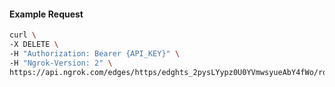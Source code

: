 <!-- Code generated for API Clients. DO NOT EDIT. -->

#### Example Request

```bash
curl \
-X DELETE \
-H "Authorization: Bearer {API_KEY}" \
-H "Ngrok-Version: 2" \
https://api.ngrok.com/edges/https/edghts_2pysLYypz0U0YVmwsyueAbY4fWo/routes/edghtsrt_2pysLabC7muPZR0hEFwrmqOKBhD/backend
```
